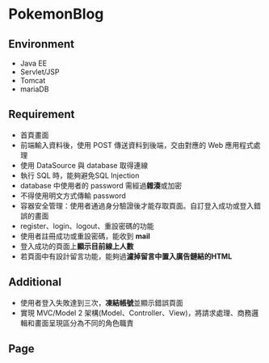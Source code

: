 # PokemonBlog

## Environment
- Java EE
- Servlet/JSP
- Tomcat
- mariaDB

## Requirement
- 首頁畫面
- 前端輸入資料後，使用 POST 傳送資料到後端，交由對應的 Web 應用程式處理
- 使用 DataSource 與 database 取得連線
- 執行 SQL 時，能夠避免SQL Injection
- database 中使用者的 password 需經過**雜湊**或加密
- 不得使用明文方式傳輸 password
- 容器安全管理：使用者通過身分驗證後才能存取頁面。自訂登入成功或登入錯誤的畫面
- register、login、logout、重設密碼的功能
- 使用者註冊成功或重設密碼，能收到 **mail**
- 登入成功的頁面上**顯示目前線上人數**
- 若頁面中有設計留言功能，能夠過**濾掉留言中置入廣告鏈結的HTML**

## Additional
- 使用者登入失敗達到三次，**凍結帳號**並顯示錯誤頁面
- 實現 MVC/Model 2 架構(Model、Controller、View)，將請求處理、商務邏輯和畫面呈現區分為不同的角色職責

## Page
